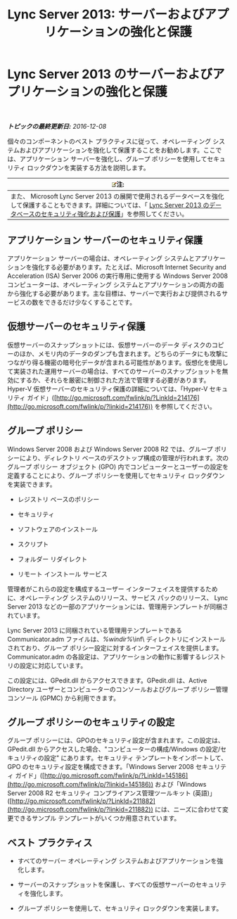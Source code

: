 ﻿---
title: 'Lync Server 2013: サーバーおよびアプリケーションの強化と保護'
TOCTitle: Lync Server 2013 のサーバーおよびアプリケーションの強化と保護
ms:assetid: 9ca2b233-26f1-4d72-96e7-81a82c727806
ms:mtpsurl: https://technet.microsoft.com/ja-jp/library/Dn518331(v=OCS.15)
ms:contentKeyID: 60498589
ms.date: 12/10/2016
mtps_version: v=OCS.15
ms.translationtype: HT
---

# Lync Server 2013 のサーバーおよびアプリケーションの強化と保護

 

_**トピックの最終更新日:** 2016-12-08_

個々のコンポーネントのベスト プラクティスに従って、オペレーティング システムおよびアプリケーションを強化して保護することをお勧めします。ここでは、アプリケーション サーバーを強化し、グループ ポリシーを使用してセキュリティ ロックダウンを実装する方法を説明します。

<table>
<thead>
<tr class="header">
<th><img src="images/Gg412781.note(OCS.15).gif" title="note" alt="note" />注:</th>
</tr>
</thead>
<tbody>
<tr class="odd">
<td>また、 Microsoft Lync Server 2013 の展開で使用されるデータベースを強化して保護することもできます。詳細については、「 <a href="lync-server-2013-hardening-and-protecting-databases.md">Lync Server 2013 のデータベースのセキュリティ強化および保護</a>」を参照してください。</td>
</tr>
</tbody>
</table>


## アプリケーション サーバーのセキュリティ保護

アプリケーション サーバーの場合は、オペレーティング システムとアプリケーションを強化する必要があります。たとえば、Microsoft Internet Security and Acceleration (ISA) Server 2006 の実行専用に使用する Windows Server 2008 コンピューターは、オペレーティング システムとアプリケーションの両方の面から強化する必要があります。主な目標は、サーバーで実行および提供されるサービスの数をできるだけ少なくすることです。

## 仮想サーバーのセキュリティ保護

仮想サーバーのスナップショットには、仮想サーバーのデータ ディスクのコピーのほか、メモリ内のデータのダンプも含まれます。どちらのデータにも攻撃につながり得る機密の暗号化データが含まれる可能性があります。仮想化を使用して実装された運用サーバーの場合は、すべてのサーバーのスナップショットを無効にするか、それらを厳密に制御された方法で管理する必要があります。Hyper-V 仮想サーバーのセキュリティ保護の詳細については、「Hyper-V セキュリティ ガイド」([http://go.microsoft.com/fwlink/p/?LinkId=214176](http://go.microsoft.com/fwlink/p/?linkid=214176)) を参照してください。

## グループ ポリシー

Windows Server 2008 および Windows Server 2008 R2 では、グループ ポリシーにより、ディレクトリ ベースのデスクトップ構成の管理が行われます。次のグループ ポリシー オブジェクト (GPO) 内でコンピューターとユーザーの設定を定義することにより、グループ ポリシーを使用してセキュリティ ロックダウンを実装できます。

  - レジストリ ベースのポリシー

  - セキュリティ

  - ソフトウェアのインストール

  - スクリプト

  - フォルダー リダイレクト

  - リモート インストール サービス

管理者がこれらの設定を構成するユーザー インターフェイスを提供するために、オペレーティング システムのリリース、サービス パックのリリース、 Lync Server 2013 などの一部のアプリケーションには、管理用テンプレートが同梱されています。

Lync Server 2013 に同梱されている管理用テンプレートである Communicator.adm ファイルは、*%windir%*\\inf\\ ディレクトリにインストールされており、グループ ポリシー設定に対するインターフェイスを提供します。Communicator.adm の各設定は、アプリケーションの動作に影響するレジストリの設定に対応しています。

この設定には、GPedit.dll からアクセスできます。GPedit.dll は、Active Directory ユーザーとコンピューターのコンソールおよびグループ ポリシー管理コンソール (GPMC) から利用できます。

## グループ ポリシーのセキュリティの設定

グループ ポリシーには、GPOのセキュリティ設定が含まれます。この設定は、GPedit.dll からアクセスした場合、"コンピューターの構成/Windows の設定/セキュリティの設定" にあります。セキュリティ テンプレートをインポートして、GPO のセキュリティ設定を構成できます。「Windows Server 2008 セキュリティ ガイド」([http://go.microsoft.com/fwlink/p/?LinkId=145186](http://go.microsoft.com/fwlink/p/?linkid=145186)) および「Windows Server 2008 R2 セキュリティ コンプライアンス管理ツールキット (英語)」([http://go.microsoft.com/fwlink/p/?LinkId=211882](http://go.microsoft.com/fwlink/p/?linkid=211882)) には、ニーズに合わせて変更できるサンプル テンプレートがいくつか用意されています。

## ベスト プラクティス

  - すべてのサーバー オペレーティング システムおよびアプリケーションを強化します。

  - サーバーのスナップショットを保護し、すべての仮想サーバーのセキュリティを強化します。

  - グループ ポリシーを使用して、セキュリティ ロックダウンを実装します。

